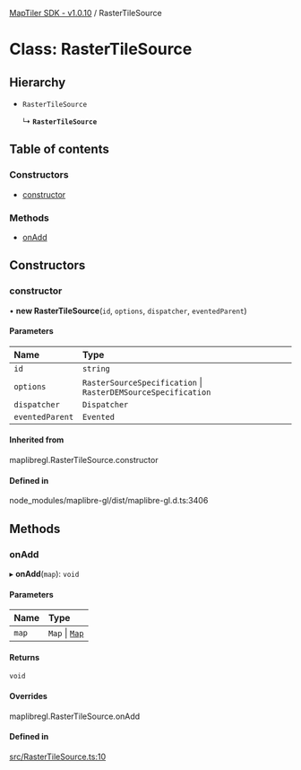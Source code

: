 [MapTiler SDK - v1.0.10](../README.md) / RasterTileSource

# Class: RasterTileSource

## Hierarchy

- `RasterTileSource`

  ↳ **`RasterTileSource`**

## Table of contents

### Constructors

- [constructor](RasterTileSource.md#constructor)

### Methods

- [onAdd](RasterTileSource.md#onadd)

## Constructors

### constructor

• **new RasterTileSource**(`id`, `options`, `dispatcher`, `eventedParent`)

#### Parameters

| Name | Type |
| :------ | :------ |
| `id` | `string` |
| `options` | `RasterSourceSpecification` \| `RasterDEMSourceSpecification` |
| `dispatcher` | `Dispatcher` |
| `eventedParent` | `Evented` |

#### Inherited from

maplibregl.RasterTileSource.constructor

#### Defined in

node_modules/maplibre-gl/dist/maplibre-gl.d.ts:3406

## Methods

### onAdd

▸ **onAdd**(`map`): `void`

#### Parameters

| Name | Type |
| :------ | :------ |
| `map` | `Map` \| [`Map`](Map.md) |

#### Returns

`void`

#### Overrides

maplibregl.RasterTileSource.onAdd

#### Defined in

[src/RasterTileSource.ts:10](https://github.com/maptiler/maptiler-sdk-js/blob/a5b1980/src/RasterTileSource.ts#L10)
